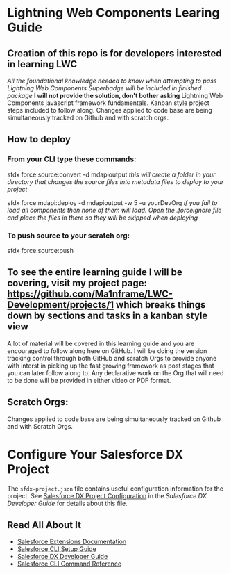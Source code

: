 # Lightning Web Components Learing Guide
## Creation of this repo is for developers interested in learning LWC
*All the foundational knowledge needed to know when attempting to pass Lightning Web Components Superbadge will be included in finished package*
**I will not provide the solution, don't bother asking**
Lightning Web Components javascript framework fundamentals. Kanban style project steps included to follow along.
Changes applied to code base are being simultaneously tracked on Github and with scratch orgs.

## How to deploy
### From your CLI type these commands:
sfdx force:source:convert -d mdapioutput
*this will create a folder in your directory that changes the source files into metadata files to deploy to your project*

sfdx force:mdapi:deploy -d mdapioutput -w 5 -u yourDevOrg
*if you fail to load all components then none of them will load. Open the .forceignore file and place the files in there so they will be skipped when deploying*

### To push source to your scratch org:
sfdx force:source:push 

## To see the entire learning guide I will be covering, visit my project page: https://github.com/Ma1nframe/LWC-Development/projects/1 which breaks things down by sections and tasks in a kanban style view 

A lot of material will be covered in this learning guide and you are encouraged to follow along here on GitHub. I will be doing the version tracking control through both GitHub and scratch Orgs to provide anyone with interst in picking up the fast growing framework as post stages that you can later follow along to. Any declarative work on the Org that will need to be done will be provided in either video or PDF format.

## Scratch Orgs:

Changes applied to code base are being simultaneously tracked on Github and with Scratch Orgs.

# Configure Your Salesforce DX Project

The `sfdx-project.json` file contains useful configuration information for the project. See [Salesforce DX Project Configuration](https://developer.salesforce.com/docs/atlas.en-us.sfdx_dev.meta/sfdx_dev/sfdx_dev_ws_config.htm) in the _Salesforce DX Developer Guide_ for details about this file.

## Read All About It

- [Salesforce Extensions Documentation](https://developer.salesforce.com/tools/vscode/)
- [Salesforce CLI Setup Guide](https://developer.salesforce.com/docs/atlas.en-us.sfdx_setup.meta/sfdx_setup/sfdx_setup_intro.htm)
- [Salesforce DX Developer Guide](https://developer.salesforce.com/docs/atlas.en-us.sfdx_dev.meta/sfdx_dev/sfdx_dev_intro.htm)
- [Salesforce CLI Command Reference](https://developer.salesforce.com/docs/atlas.en-us.sfdx_cli_reference.meta/sfdx_cli_reference/cli_reference.htm)
